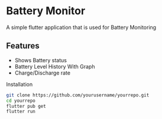 # Battery Monitor

A simple flutter application that is used for Battery Monitoring

## Features
- Shows Battery status
- Battery Level History With Graph
- Charge/Discharge rate



Installation
```bash
git clone https://github.com/yourusername/yourrepo.git
cd yourrepo
flutter pub get
flutter run
